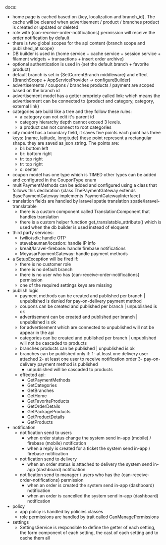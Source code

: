 docs:

- home page is cached based on {key, localization and branch_id}. The cache will be cleared when advertisement / product / branches product is created or updated or deleted
- role with {can-receive-order-notifications} permission will receive the order notification by default
- there is two global scopes for the api content {branch scope and published_at scope}
- DB builder is used in {home service + cache service + session service + filament widgets + transactions + insert order archive}
- optional authentication is used in {set the default branch + favorite product}
- default branch is set in {SetCurrentBranch middleware} and effect {BranchScope + AppServiceProvider -> configureBuilder}
- advertisements / coupons / branches products / payment are scoped based on the branch id
- advertisement model has a getter propriety called link: which means the advertisement can be connected to {product and category, category, external link}
- categories are build like a tree and they follow these rules:
    - a category can not edit it's parent id
    - category hierarchy depth cannot exceed 3 levels.
    - a product can not connect to root categories
- city model has a boundary field, it saves five points each point has three keys: {name, latitude, longitude} these point represent a rectangular shape. they are saved as json string. The points are:
    - bl: bottom left
    - br: bottom right
    - tr: top right
    - tr: top right
    - c: center
- coupon model has one type which is TIMED other types can be added and configured in the CouponType enum
- multiPaymentMethods can be added and configured using a class that follows this declaration {class ThePaymentGateway extends BasePaymentGateway implements PaymentGatewayInterface}
- translation fields are handled by laravel spatie translation spatie/laravel-translatable
    - there is a custom component called TranslationComponent that handles translation 
    - there is a custom helper function get_translatable_attribute() which is used when the db builder is used instead of eloquent
- third party services:
    - twilio/sdk: handle OTP
    - stevebauman/location: handle IP info
    - kreait/laravel-firebase: handle firebase notifications
    - MoyasarPaymentGateway: handle payment methods
- a SetupException will be fired if:
    - there is no customer role
    - there is no default branch
    - there is no user who has {can-receive-order-notifications} permission
    - one of the required settings keys are missing
- publish logic
    - payment methods can be created and published per branch | unpublished is denied for pay-on-delivery payment method
    - coupons can be created and published per branch | unpublished is ok
    - advertisement can be created and published per branch | unpublished is ok
    - for advertisement which are connected to unpublished will not be appear in the api
    - categories can be created and published per branch | unpublished will not be cascaded to products
    - branches products can be published | unpublished is ok
    - branches can be published only if:
        1- at least one delivery user attached
        2- at least one user to receive notification order
        3- pay-on-delivery payment method is published
        - unpublished will be cascaded to products
    - effected api:
        - GetPaymentMethods
        - GetCategories
        - GetBranches
        - GetHome
        - GetFavoriteProducts
        - GetOrderDetails
        - GetPackageProducts
        - GetProductDetails
        - GetProducts
- notification
    - notification send to users
        - when order status change the system send in-app (mobile) / firebase (mobile) notification
        - when a reply is created for a ticket the system send in-app / firebase notification
    - notification send to delivery
        - when an order status is attached to delivery the system send in-app (dashboard) notification
    - notification send to manager / users who has the {can-receive-order-notifications} permission
        - when an order is created the system send in-app (dashboard) notification
        - when an order is cancelled the system send in-app (dashboard) notification
- policy
    - app policy is handled by policies classes
    - role permissions are handled by trait called CanManagePermissions
- settings 
    - SettingsService is responsible to define the getter of each setting, the form component of each setting, the cast of each setting and to cache them all